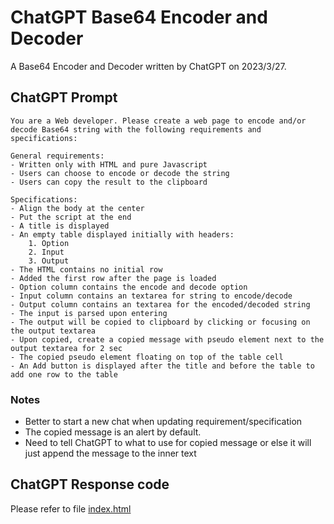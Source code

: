 # ChatGPT Base64 Encoder and Decoder

A Base64 Encoder and Decoder written by ChatGPT on 2023/3/27.

## ChatGPT Prompt

```text
You are a Web developer. Please create a web page to encode and/or decode Base64 string with the following requirements and specifications:

General requirements:
- Written only with HTML and pure Javascript
- Users can choose to encode or decode the string
- Users can copy the result to the clipboard

Specifications:
- Align the body at the center
- Put the script at the end
- A title is displayed
- An empty table displayed initially with headers:
    1. Option
    2. Input
    3. Output
- The HTML contains no initial row
- Added the first row after the page is loaded
- Option column contains the encode and decode option
- Input column contains an textarea for string to encode/decode
- Output column contains an textarea for the encoded/decoded string
- The input is parsed upon entering
- The output will be copied to clipboard by clicking or focusing on the output textarea
- Upon copied, create a copied message with pseudo element next to the output textarea for 2 sec
- The copied pseudo element floating on top of the table cell
- An Add button is displayed after the title and before the table to add one row to the table

```

### Notes

- Better to start a new chat when updating requirement/specification
- The copied message is an alert by default.
- Need to tell ChatGPT to what to use for copied message or else it will just append the message to the inner text

## ChatGPT Response code

Please refer to file [index.html](./index.html)
